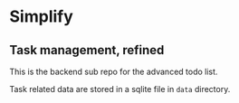 # Simplify
## Task management, refined

This is the backend sub repo for the advanced todo list.

Task related data are stored in a sqlite file in `data` directory.
